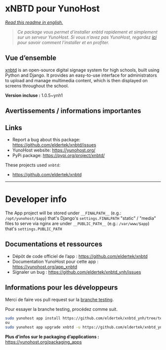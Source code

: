 <!--
N.B.: This README was automatically generated by https://github.com/YunoHost/apps/tree/master/tools/README-generator
It shall NOT be edited by hand.
-->

# xNBTD pour YunoHost

*[Read this readme in english.](./README.md)*

> *Ce package vous permet d’installer xnbtd rapidement et simplement sur un serveur YunoHost.
Si vous n’avez pas YunoHost, regardez [ici](https://yunohost.org/#/install) pour savoir comment l’installer et en profiter.*

## Vue d’ensemble

[xnbtd](https://github.com/eldertek/xnbtd) is an open-source digital signage system for high schools, built using Python and Django. It provides an easy-to-use interface for administrators to upload and manage multimedia content, which is then displayed on screens throughout the school.


**Version incluse :** 1.0.5~ynh1
## Avertissements / informations importantes

## Links

* Report a bug about this package: https://github.com/eldertek/xnbtd/issues
* YunoHost website: https://yunohost.org/
* PyPi package: https://pypi.org/project/xnbtd/

These projects used `xnbtd`:

* https://github.com/eldertek/xnbtd

---

# Developer info

The App project will be stored under `__FINALPATH__` (e.g.: `/opt/yunohost/$app`) that's Django's `settings.FINALPATH`
"static" / "media" files to serve via nginx are under `__PUBLIC_PATH__` (e.g.: `/var/www/$app`) that's `settings.PUBLIC_PATH`

## Documentations et ressources

* Dépôt de code officiel de l’app : <https://github.com/eldertek/xnbtd>
* Documentation YunoHost pour cette app : <https://yunohost.org/app_xnbtd>
* Signaler un bug : <https://github.com/eldertek/xnbtd_ynh/issues>

## Informations pour les développeurs

Merci de faire vos pull request sur la [branche testing](https://github.com/eldertek/xnbtd_ynh/tree/testing).

Pour essayer la branche testing, procédez comme suit.

``` bash
sudo yunohost app install https://github.com/eldertek/xnbtd_ynh/tree/testing --debug
ou
sudo yunohost app upgrade xnbtd -u https://github.com/eldertek/xnbtd_ynh/tree/testing --debug
```

**Plus d’infos sur le packaging d’applications :** <https://yunohost.org/packaging_apps>